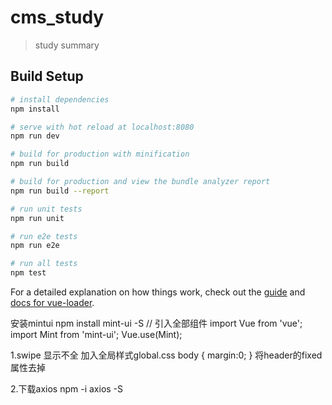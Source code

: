 # cms_study

> study summary

## Build Setup

``` bash
# install dependencies
npm install

# serve with hot reload at localhost:8080
npm run dev

# build for production with minification
npm run build

# build for production and view the bundle analyzer report
npm run build --report

# run unit tests
npm run unit

# run e2e tests
npm run e2e

# run all tests
npm test
```

For a detailed explanation on how things work, check out the [guide](http://vuejs-templates.github.io/webpack/) and [docs for vue-loader](http://vuejs.github.io/vue-loader).

安装mintui
npm install mint-ui -S
// 引入全部组件
import Vue from 'vue';
import Mint from 'mint-ui';
Vue.use(Mint);

1.swipe
显示不全
加入全局样式global.css 
body {
    margin:0;
}
将header的fixed属性去掉

2.下载axios
npm -i axios -S
